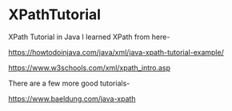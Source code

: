 # XPathTutorial
XPath Tutorial in Java
I learned XPath from here-

https://howtodoinjava.com/java/xml/java-xpath-tutorial-example/

https://www.w3schools.com/xml/xpath_intro.asp

There are a few more good tutorials-

https://www.baeldung.com/java-xpath
